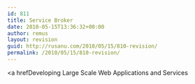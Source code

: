```yaml
---
id: 811
title: Service Broker
date: 2010-05-15T13:36:32+00:00
author: remus
layout: revision
guid: http://rusanu.com/2010/05/15/810-revision/
permalink: /2010/05/15/810-revision/
---
```

<a hrefDeveloping Large Scale Web Applications and Services